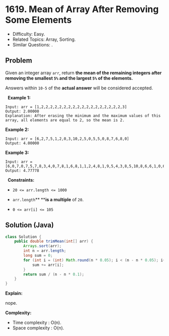 # 1619. Mean of Array After Removing Some Elements

- Difficulty: Easy.
- Related Topics: Array, Sorting.
- Similar Questions: .

## Problem

Given an integer array ```arr```, return **the mean of the remaining integers after removing the smallest ```5%``` and the largest ```5%``` of the elements.**

Answers within ```10-5``` of the **actual answer** will be considered accepted.

 
**Example 1:**

```
Input: arr = [1,2,2,2,2,2,2,2,2,2,2,2,2,2,2,2,2,2,2,3]
Output: 2.00000
Explanation: After erasing the minimum and the maximum values of this array, all elements are equal to 2, so the mean is 2.
```

**Example 2:**

```
Input: arr = [6,2,7,5,1,2,0,3,10,2,5,0,5,5,0,8,7,6,8,0]
Output: 4.00000
```

**Example 3:**

```
Input: arr = [6,0,7,0,7,5,7,8,3,4,0,7,8,1,6,8,1,1,2,4,8,1,9,5,4,3,8,5,10,8,6,6,1,0,6,10,8,2,3,4]
Output: 4.77778
```

 
**Constraints:**


	
- ```20 <= arr.length <= 1000```
	
- ```arr.length```** ****is a multiple** of ```20```.
	
- ```0 <= arr[i] <= 105```



## Solution (Java)

```java
class Solution {
    public double trimMean(int[] arr) {
        Arrays.sort(arr);
        int n = arr.length;
        long sum = 0;
        for (int i = (int) Math.round(n * 0.05); i < (n - n * 0.05); i++) {
            sum += arr[i];
        }
        return sum / (n - n * 0.1);
    }
}
```

**Explain:**

nope.

**Complexity:**

* Time complexity : O(n).
* Space complexity : O(n).
